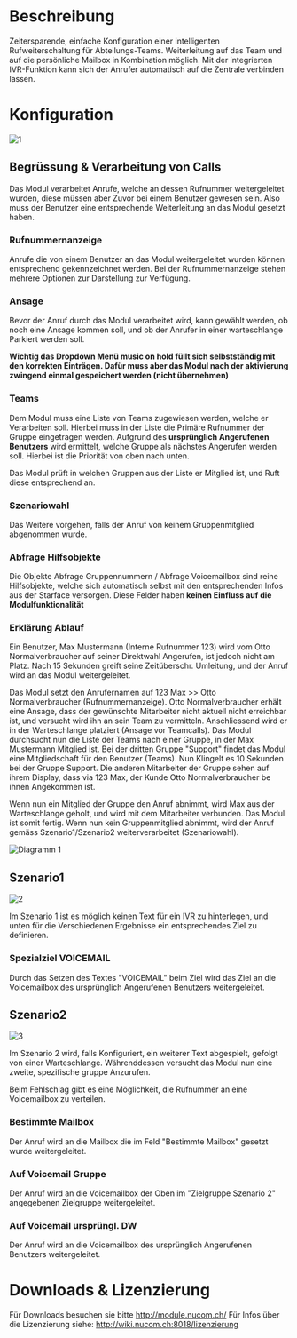 <!-- TITLE: Intelligenter Teamcall -->
# Beschreibung
Zeitersparende, einfache Konfiguration einer intelligenten Rufweiterschaltung für Abteilungs-Teams. Weiterleitung auf das Team und auf die persönliche Mailbox in Kombination möglich. Mit der integrierten IVR-Funktion kann sich der Anrufer automatisch auf die Zentrale verbinden lassen. 
# Konfiguration
![1](/uploads/intelligenter-teamcall/1.jpg "1")

## Begrüssung & Verarbeitung von Calls
Das Modul verarbeitet Anrufe, welche an dessen Rufnummer weitergeleitet wurden, diese müssen aber Zuvor bei einem Benutzer gewesen sein.
Also muss der Benutzer eine entsprechende Weiterleitung an das Modul gesetzt haben.

### Rufnummernanzeige
Anrufe die von einem Benutzer an das Modul weitergeleitet wurden können entsprechend gekennzeichnet werden. 
Bei der Rufnummernanzeige stehen mehrere Optionen zur Darstellung zur Verfügung.

### Ansage
Bevor der Anruf durch das Modul verarbeitet wird, kann gewählt werden, ob noch eine Ansage kommen soll, und ob der Anrufer in einer warteschlange Parkiert werden soll.

**Wichtig das Dropdown Menü music on hold füllt sich selbstständig mit den korrekten Einträgen. Dafür muss aber das Modul nach der aktivierung zwingend einmal gespeichert werden (nicht übernehmen)**

### Teams
Dem Modul muss eine Liste von Teams zugewiesen werden, welche er Verarbeiten soll. Hierbei muss in der Liste die Primäre Rufnummer der Gruppe eingetragen werden.
Aufgrund des **ursprünglich Angerufenen Benutzers** wird ermittelt, welche Gruppe als nächstes Angerufen werden soll. Hierbei ist die Priorität von oben nach unten.

Das Modul prüft in welchen Gruppen aus der Liste er Mitglied ist, und Ruft diese entsprechend an.

### Szenariowahl
Das Weitere vorgehen, falls der Anruf von keinem Gruppenmitglied abgenommen wurde.

### Abfrage Hilfsobjekte
Die Objekte Abfrage Gruppennummern / Abfrage Voicemailbox sind reine Hilfsobjekte, welche sich automatisch selbst mit den entsprechenden Infos aus der Starface versorgen. 
Diese Felder haben **keinen Einfluss auf die Modulfunktionalität**

### Erklärung Ablauf
Ein Benutzer, Max Mustermann (Interne Rufnummer 123) wird vom Otto Normalverbraucher auf seiner Direktwahl Angerufen, ist jedoch nicht am Platz.
Nach 15 Sekunden greift seine Zeitüberschr. Umleitung, und der Anruf wird an das Modul weitergeleitet.

Das Modul setzt den Anrufernamen auf 123 Max >> Otto Normalverbraucher (Rufnummernanzeige).
Otto Normalverbraucher erhält eine Ansage, dass der gewünschte Mitarbeiter nicht aktuell nicht erreichbar ist, und versucht wird ihn an sein Team zu vermitteln.  Anschliessend wird er in der Warteschlange platziert (Ansage vor Teamcalls).
Das Modul durchsucht nun die Liste der Teams nach einer Gruppe, in der Max Mustermann Mitglied ist. Bei der dritten Gruppe "Support" findet das Modul eine Mitgliedschaft für den Benutzer (Teams).
Nun Klingelt es 10 Sekunden bei der Gruppe Support. Die anderen Mitarbeiter der Gruppe sehen auf ihrem Display, dass via 123 Max, der Kunde Otto Normalverbraucher be ihnen Angekommen ist.

Wenn nun ein Mitglied der Gruppe den Anruf abnimmt, wird Max aus der Warteschlange geholt, und wird mit dem Mitarbeiter verbunden.  Das Modul ist somit fertig.
Wenn nun kein Gruppenmitglied abnimmt, wird der Anruf gemäss Szenario1/Szenario2 weiterverarbeitet (Szenariowahl).

![Diagramm 1](/uploads/intelligenter-teamcall/diagramm-1.png "Diagramm 1")

## Szenario1
![2](/uploads/intelligenter-teamcall/2.jpg "2")

Im Szenario 1 ist es möglich keinen Text für ein IVR zu hinterlegen, und unten für die Verschiedenen Ergebnisse ein entsprechendes Ziel zu definieren.

### Spezialziel VOICEMAIL
Durch das Setzen des Textes "VOICEMAIL" beim Ziel wird das Ziel an die Voicemailbox des ursprünglich Angerufenen Benutzers weitergeleitet.

## Szenario2
![3](/uploads/intelligenter-teamcall/3.jpg "3")

Im Szenario 2 wird, falls Konfiguriert, ein weiterer Text abgespielt, gefolgt von einer Warteschlange.
Währenddessen versucht das Modul nun eine zweite, spezifische gruppe Anzurufen.

Beim Fehlschlag gibt es eine Möglichkeit, die Rufnummer an eine Voicemailbox zu verteilen.

### Bestimmte Mailbox
Der Anruf wird an die Mailbox die im Feld "Bestimmte Mailbox" gesetzt wurde weitergeleitet.

### Auf Voicemail Gruppe
Der Anruf wird an die Voicemailbox der Oben im "Zielgruppe Szenario 2" angegebenen Zielgruppe weitergeleitet.

### Auf Voicemail ursprüngl. DW
Der Anruf wird an die Voicemailbox des ursprünglich Angerufenen Benutzers weitergeleitet.

# Downloads & Lizenzierung
Für Downloads besuchen sie bitte http://module.nucom.ch/
Für Infos über die Lizenzierung siehe: http://wiki.nucom.ch:8018/lizenzierung
